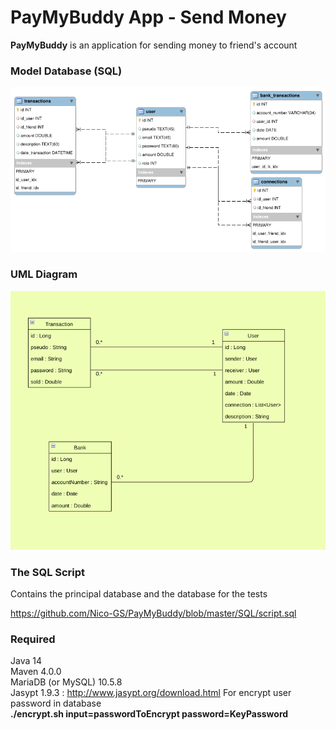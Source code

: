 <h1>PayMyBuddy App - Send Money</h1>

<p><b>PayMyBuddy</b> is an application for sending money to friend's account</p>

<h3>Model Database (SQL)</h3>

![Model BDD](https://github.com/Nico-GS/PayMyBuddy/blob/master/SQL/ModeleBDDImg.png)

<h3>UML Diagram</h3>

![Diagram UML](https://github.com/Nico-GS/PayMyBuddy/blob/master/SQL/UMLClasse.png)

<h3>The SQL Script</h3>

Contains the principal database and the database for the tests

https://github.com/Nico-GS/PayMyBuddy/blob/master/SQL/script.sql

<h3>Required</h3>

Java 14
<br>
Maven 4.0.0
<br>
MariaDB (or MySQL) 10.5.8
<br>
Jasypt 1.9.3 : http://www.jasypt.org/download.html For encrypt user password in database
<br>
<b>./encrypt.sh input=passwordToEncrypt password=KeyPassword</b>


